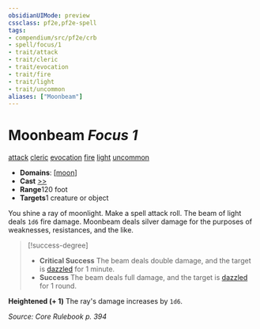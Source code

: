 ```yaml
---
obsidianUIMode: preview
cssclass: pf2e,pf2e-spell
tags:
- compendium/src/pf2e/crb
- spell/focus/1
- trait/attack
- trait/cleric
- trait/evocation
- trait/fire
- trait/light
- trait/uncommon
aliases: ["Moonbeam"]
---
```

# Moonbeam *Focus 1*   
[attack](../../rules/traits/attack.md)  [cleric](../../rules/traits/cleric.md)  [evocation](../../rules/traits/evocation.md)  [fire](../../rules/traits/fire.md)  [light](../../rules/traits/light.md)  [uncommon](../../rules/traits/uncommon.md)  

- **Domains**: [[moon](../setting/domains.md#Moon)]
- **Cast** [>>](../../rules/core-rulebook/chapter-9-playing-the-game.md#Actions "Two-Action") 
- **Range**120 foot
- **Targets**1 creature or object

You shine a ray of moonlight. Make a spell attack roll. The beam of light deals `1d6` fire damage. Moonbeam deals silver damage for the purposes of weaknesses, resistances, and the like.

> [!success-degree] 
> - **Critical Success** The beam deals double damage, and the target is [dazzled](../../rules/conditions.md#Dazzled) for 1 minute.
> - **Success** The beam deals full damage, and the target is [dazzled](../../rules/conditions.md#Dazzled) for 1 round.

**Heightened (+ 1)** The ray's damage increases by `1d6`.

*Source: Core Rulebook p. 394*